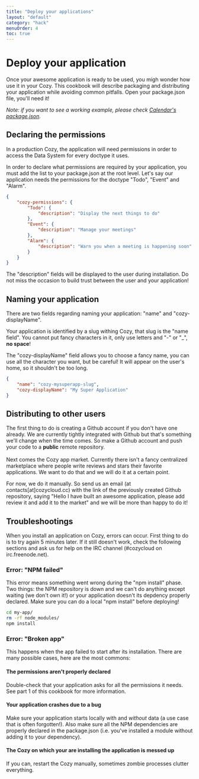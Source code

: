 ```yaml
---
title: "Deploy your applications"
layout: "default"
category: "hack"
menuOrder: 4
toc: true
---
```


# Deploy your application
Once your awesome application is ready to be used, you migh wonder how use it in your Cozy. This cookbook will describe packaging and distributing your application while avoiding common pitfalls.
Open your package.json file, you'll need it!


*Note: if you want to see a working example, please check [Calendar's package.json](https://github.com/mycozycloud/cozy-calendar/blob/master/package.json).*

## Declaring the permissions
In a production Cozy, the application will need permissions in order to access the Data System for every doctype it uses.

In order to declare what permissions are required by your application, you must add the list to your package.json at the root level. Let's say our application needs the permissions for the doctype "Todo", "Event" and "Alarm".

```json
{
    "cozy-permissions": {
        "Todo": {
            "description": "Display the next things to do"
        },
        "Event": {
            "description": "Manage your meetings"
        },
        "Alarm": {
            "description": "Warn you when a meeting is happening soon"
        }
    }
}
```

The "description" fields will be displayed to the user during installation. Do not miss the occasion to build trust between the user and your application!

## Naming your application
There are two fields regarding naming your application: "name" and "cozy-displayName".

Your application is identified by a slug withing Cozy, that slug is the "name field". You cannot put fancy characters in it, only use letters and "-" or "_", **no space**!

The "cozy-displayName" field allows you to choose a fancy name, you can use all the character you want, but be careful! It will appear on the user's home, so it shouldn't be too long.

```json
{
    "name": "cozy-mysuperapp-slug",
    "cozy-displayName": "My Super Application"
}
```

## Distributing to other users
The first thing to do is creating a Github account if you don't have one already. We are currently tightly integrated with Github but that's something we'll change when the time comes. So make a Github account and push your code to a **public** remote repository.
<br /><br />
Next comes the Cozy app market. Currently there isn't a fancy centralized marketplace where people write reviews and stars their favorite applications. We want to do that and we will do it at a certain point.

For now, we do it manually. So send us an email (at contacts[at]cozycloud.cc) with the link of the previously created Github repository, saying "Hello I have built an awesome application, please add review it and add it to the market" and we will be more than happy to do it!


## Troubleshootings
When you install an application on Cozy, errors can occur. First thing to do is to try again 5 minutes later. If it still doesn't work, check the following sections and ask us for help on the IRC channel (#cozycloud on irc.freenode.net).

### Error: "NPM failed"
This error means something went wrong during the "npm install" phase. Two things: the NPM repository is down and we can't do anything except waiting (we don't own it!) or your application doesn't its depdency properly declared. Make sure you can do a local "npm install" before deploying!

```bash
cd my-app/
rm -rf node_modules/
npm install
```

### Error: "Broken app"
This happens when the app failed to start after its installation. There are many possible cases, here are the most commons:

#### The permissions aren't properly declared
Double-check that your application asks for all the permissions it needs. See part 1 of this cookbook for more information.

#### Your application crashes due to a bug
Make sure your application starts locally with and *without* data (a use case that is often forgotten!).
Also make sure all the NPM dependencies are properly declared in the package.json (i.e. you've installed a module without adding it to your dependency).


#### The Cozy on which your are installing the application is messed up
If you can, restart the Cozy manually, sometimes zombie processes clutter everything.